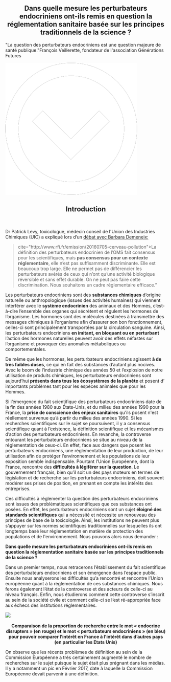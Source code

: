 <html>
<head>
<style> 

.dropbtn {
    margin-bottom: 1rem;
    background-color: rgba(255, 255, 255, 0.08);
    color: rgba(255, 255, 255, 0.7);
    border-color: rgba(255, 255, 255, 0.2);
    border-style: solid;
    border-width: 1px;
    border-radius: 0.3rem;
    transition: color 0.2s, background-color 0.2s, border-color 0.2s;
    cursor: pointer;
    padding: 0.75rem 1rem; 
}  

.dropdown {
    position: relative;
    display: inline-block;
}

.dropdown-content {
    display: none;
    position: absolute;
    background-color: rgba(105, 216, 243, 0.2);
    min-width: 160px;
    box-shadow: 0px 8px 16px 0px rgba(0,0,0,0.2);
    z-index: 1;
    border-color: rgba(255, 255, 255, 0.2);
    border-style: solid;
    border-width: 1px;
    border-radius: 0.3rem;
    padding: 0.75rem 1,5rem;
    width: 100%
} 

.dropdown-content a {
    color: black;
    padding: 12px 16px;
    text-decoration: none;
    display: block;
}

.dropdown-content a:hover {
    background-color: rgba(105, 216, 243, 0.2);
    border-color: rgba(255, 255, 255, 0.2);
    border-style: solid;
    border-width: 1px;
    border-radius: 0.3rem;

}

.dropdown:hover .dropdown-content {
    display: block;
    padding: 0.75rem 1rem;
}

.dropdown:hover .dropbtn {
    color: rgba(255, 255, 255, 0.8);
    text-decoration: none;
    background-color: rgba(255, 255, 255, 0.2);
    border-color: rgba(255, 255, 255, 0.3);
}


.section-accueil {
	display: block;
	min-height: 100%;
	min-width: 100%;
}

#accueil {
       background-color: rgb(255, 124, 109);
}

#accueil p {
    color: black;
}

#introduction {
       background-color: rgb(44, 195, 161);
}


#sommaire {
  background-color: white;
}


#tonextsection img {
	width: 10vmin;
	height: 10vmin;
	margin-top: 3vmin;
}

</style>
</head>
<body>

<article class="article">

<div id="accueil" class="section-accueil">

<h1 style="text-align:center;" > Dans quelle mesure les perturbateurs endocriniens ont-ils remis en question la réglementation sanitaire basée sur les principes traditionnels de la science ? </h1>

<p>"La question des perturbateurs endocriniens est une question majeure de santé publique."François Veillerette, fondateur de l'association Générations Futures</p>

<a data-scroll id="tonextsection" href="https://controverses.github.io/perturbateurs-endocriniens/#introduction"><p text-align="center"><img src="media.md/arrow.png"></p></a>


</div>

<div id= "introduction" class="section-accueil" >
  <h1 style="text-align:center; align:justify;">Introduction</h1><br>

<p>Dr Patrick Levy, toxicologue, médecin conseil de l'Union des Industries Chimiques (UIC) a expliqué lors d’un <a href="http://www.rfi.fr/emission/20160705-cerveau-pollution">débat avec Barbara Demeneix:</a></p>


<p><blockquote>cite="http://www.rfi.fr/emission/20160705-cerveau-pollution">La définition des perturbateurs endocrinien de l’OMS fait consensus pour les scientifiques, mais <strong>pas consensus pour un contexte réglementaire</strong>, elle n’est pas suffisamment discriminante. Elle est beaucoup trop large. Elle ne permet pas de différencier les perturbateurs avérés de ceux qui n’ont qu’une activité biologique réversible et sans effet durable. On ne peut pas faire cette discrimination. Nous souhaitons un cadre réglementaire efficace.”</blockquote></p>

<p>Les perturbateurs endocriniens sont des <strong>substances chimiques</strong> d’origine naturelle ou anthropologique (issues des activités humaines) qui viennent interférer avec le <strong>système endocrinien</strong> des animaux et des Hommes, c’est-à-dire l’ensemble des organes qui sécrètent et régulent les hormones de l’organisme. Les hormones sont des molécules destinées à transmettre des messages chimiques à l’organisme afin d’assurer son bon fonctionnement, celles-ci sont principalement transportées par la circulation sanguine. Ainsi, les perturbateurs endocriniens <strong>en imitant, en bloquant ou en perturbant</strong> l’action des hormones naturelles peuvent avoir des effets néfastes sur l’organisme et provoquer des anomalies métaboliques ou comportementales.</p> 

<p>De même que les hormones, les perturbateurs endocriniens agissent <strong>à de très faibles doses</strong>, ce qui en fait des substances d’autant plus nocives. Avec le boom de l’industrie chimique des années 50 et l’explosion de notre utilisation de produits chimiques, les perturbateurs endocriniens sont aujourd’hui <strong>présents dans tous les écosystèmes de la planète</strong> et posent d’ importants problèmes tant pour les espèces animales que pour les Hommes.</p>

<p> Si l’émergence du fait scientifique des perturbateurs endocriniens date de la fin des années 1980 aux États-Unis, et du milieu des années 1990 pour la France, la <strong>prise de conscience des enjeux sanitaires</strong> qu’ils posent n'est réellement survenue qu’à partir du milieu des années 1990. Si les recherches scientifiques sur le sujet se poursuivent, il y a consensus scientifique quant à l’existence, la définition scientifique et les mécanismes d’action des perturbateurs endocriniens. En revanche, la controverse entourant les perturbateurs endocriniens se situe au niveau de la réglementation de ceux-ci. En effet, face aux dangers que posent les perturbateurs endocriniens, une réglementation de leur production, de leur utilisation afin de protéger l’environnement et les populations de leur exposition semble indispensable. Pourtant l’Union Européenne, dont la France, rencontre des <strong>difficultés à légiférer sur la question</strong>. Le gouvernement français, bien qu’il soit un des pays moteurs en termes de législation et de recherche sur les perturbateurs endocriniens, doit souvent modérer ses prises de position, en prenant en compte les intérêts des entreprises.</p> 

<p>Ces difficultés à réglementer la question des perturbateurs endocriniens sont issues des problématiques scientifiques que ces substances ont posées. En effet, les perturbateurs endocriniens sont un sujet <strong>éloigné des standards scientifiques</strong> qui a nécessité et nécessite un renouveau des principes de base de la toxicologie. Ainsi, les institutions ne peuvent plus s’appuyer sur les normes scientifiques traditionnelles sur lesquelles ils ont longtemps basé leur réglementation en matière de protection des populations et de l'environnement. Nous pouvons alors nous demander :</p>

<p><strong>Dans quelle mesure les perturbateurs endocriniens ont-ils remis en question la réglementation sanitaire basée sur les principes traditionnels de la science ?</strong></p> 


<p>Dans un premier temps, nous retracerons l’établissement du fait scientifique des perturbateurs endocriniens et son émergence dans l’espace public. Ensuite nous analyserons les difficultés qu’a rencontré et rencontre  l’Union européenne quant à la réglementation de ces substances chimiques. Nous ferons également l’état de la controverse et des acteurs de celle-ci au niveau français. Enfin, nous étudierons comment cette controverse s’inscrit au sein de la société civile et comment celle-ci se l’est ré-appropriée face aux échecs des institutions réglementaires.</p>

<a data-scroll id="tonextsection" href="https://controverses.github.io/perturbateurs-endocriniens/#sommaire"><p text-align="center"><img src="arrow.png"></p></a>

</div>

<div id= "sommaire" class="section-accueil">

<p align="center"><strong>Comparaison de la proportion de recherche entre le mot « endocrine disrupters » (en rouge) et le mot « perturbateurs endocriniens » (en bleu) pour pouvoir comparer l’intérêt en France à l’intérêt dans d’autres pays (en particulier les Etats Unis)</strong></p>

  <script type="text/javascript" src="https://ssl.gstatic.com/trends_nrtr/981_RC01/embed_loader.js"></script>
  <script type="text/javascript">
    trends.embed.renderExploreWidget("TIMESERIES", {"comparisonItem":[{"keyword":"perturbateurs endocriniens","geo":"","time":"all"},{"keyword":"endocrine disruptors","geo":"","time":"all"}],"category":0,"property":""}, {"exploreQuery":"date=all&q=perturbateurs%20endocriniens,endocrine%20disruptors","guestPath":"https://trends.google.fr:443/trends/embed/"});
  </script>

<p>On observe que les récents problèmes de définition au sein de la Commission Européenne a très certainement augmenté le nombre de recherches sur le sujet puisque le sujet était plus prégnant dans les médias. Il y a notamment un pic en Février 2017, date à laquelle la Commission Européenne devait parvenir à une définition.</p>

 </div>
   
</article>
</body>
</html>
